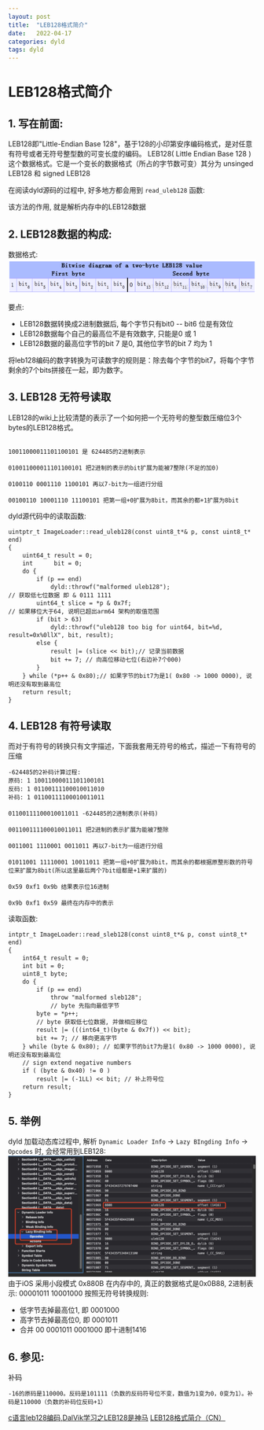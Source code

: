 ```yaml
---
layout: post
title:  "LEB128格式简介"
date:   2022-04-17 
categories: dyld
tags: dyld
---
```




# LEB128格式简介

## 1. 写在前面:
LEB128即"Little-Endian Base 128"，基于128的小印第安序编码格式，是对任意有符号或者无符号整型数的可变长度的编码。
 LEB128( Little Endian Base 128 ) 这个数据格式。它是一个变长的数据格式（所占的字节数可变）其分为 unsinged LEB128 和 signed LEB128 

在阅读dyld源码的过程中, 好多地方都会用到 `read_uleb128` 函数:

该方法的作用, 就是解析内存中的LEB128数据

## 2. LEB128数据的构成:
数据格式:
![LEB128](/images/2022/dyld/LEB128/leb128.png)

要点:
- LEB128数据转换成2进制数据后, 每个字节只有bit0 -- bit6 位是有效位
- LEB128数据每个自己的最高位不是有效数字, 只能是0 或 1
- LEB128数据的最高位字节的bit 7 是0, 其他位字节的bit 7 均为 1

将leb128编码的数字转换为可读数字的规则是：除去每个字节的bit7，将每个字节剩余的7个bits拼接在一起，即为数字。

## 3. LEB128 无符号读取
LEB128的wiki上比较清楚的表示了一个如何把一个无符号的整型数压缩位3个bytes的LEB128格式。
```

10011000011101100101 是 624485的2进制表示

010011000011101100101 把2进制的表示的bit扩展为能被7整除(不足的加0)

0100110 0001110 1100101 再以7-bit为一组进行分组

00100110 10001110 11100101 把第一组+0扩展为8bit，而其余的都+1扩展为8bit
```
dyld源代码中的读取函数:
```
uintptr_t ImageLoader::read_uleb128(const uint8_t*& p, const uint8_t* end)
{
	uint64_t result = 0;
	int		 bit = 0;
	do {
		if (p == end)
			dyld::throwf("malformed uleb128");
// 获取低七位数据 即 & 0111 1111
		uint64_t slice = *p & 0x7f;
// 如果移位大于64, 说明已超出arm64 架构的取值范围
		if (bit > 63)
			dyld::throwf("uleb128 too big for uint64, bit=%d, result=0x%0llX", bit, result);
		else {
			result |= (slice << bit);// 记录当前数据
			bit += 7; // 向高位移动七位(右边补7个000)
		}
	} while (*p++ & 0x80);// 如果字节的bit7为是1( 0x80 -> 1000 0000), 说明还没有取到最高位
	return result;
}
```
## 4. LEB128 有符号读取
而对于有符号的转换只有文字描述，下面我套用无符号的格式，描述一下有符号的压缩
```
-624485的2补码计算过程:
原码: 1 10011000011101100101 
反码: 1 01100111100010011010 
补码: 1 01100111100010011011  

01100111100010011011 -624485的2进制表示(补码)

001100111100010011011 把2进制的表示扩展为能被7整除

0011001 1110001 0011011 再以7-bit为一组进行分组

01011001 11110001 10011011 把第一组+0扩展为8bit，而其余的都根据原整形数的符号位来扩展为8bit(所以这里最后两个7bit组都是+1来扩展的)

0x59 0xf1 0x9b 结果表示位16进制

0x9b 0xf1 0x59 最终在内存中的表示
```

读取函数:
```
intptr_t ImageLoader::read_sleb128(const uint8_t*& p, const uint8_t* end)
{
	int64_t result = 0;
	int bit = 0;
	uint8_t byte;
	do {
		if (p == end)
			throw "malformed sleb128";
			// byte 先指向最低字节
		byte = *p++;
		// byte 获取低七位数据, 并做相应移位
		result |= (((int64_t)(byte & 0x7f)) << bit);
		bit += 7; // 移向更高字节
	} while (byte & 0x80); // 如果字节的bit7为是1( 0x80 -> 1000 0000), 说明还没有取到最高位
	// sign extend negative numbers
	if ( (byte & 0x40) != 0 ) 
		result |= (-1LL) << bit; // 补上符号位
	return result;
}
```
## 5. 举例
dyld 加载动态库过程中, 解析 `Dynamic Loader Info` -> `Lazy BIngding Info` -> `Opcodes` 时, 会经常用到LEB128:
![LEB128](/images/2022/dyld/LEB128/example.jpg)
由于iOS 采用小段模式 0x880B 在内存中的, 真正的数据格式是0x0B88, 2进制表示:
00001011 10001000
按照无符号转换规则:
 - 低字节去掉最高位1, 即 0001000
 - 高字节去掉最高位0, 即 0001011
 - 合并 00 0001011 0001000 即十进制1416

## 6. 参见:
补码
```
-16的原码是110000。反码是101111（负数的反码符号位不变，数值为1变为0，0变为1）。补码是110000（负数的补码位反码+1）
```
[c语言leb128编码,DalVik学习之LEB128是神马](https://blog.csdn.net/weixin_32098487/article/details/117174226)
[LEB128格式简介（CN）](https://blog.csdn.net/new_abc/article/details/36412081)